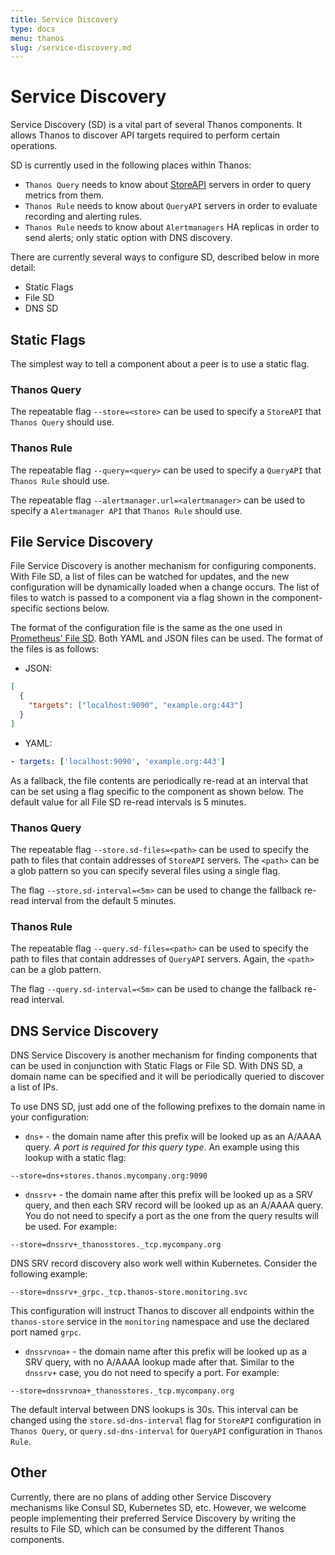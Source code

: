 ```yaml
---
title: Service Discovery
type: docs
menu: thanos
slug: /service-discovery.md
---
```


# Service Discovery

Service Discovery (SD) is a vital part of several Thanos components. It allows Thanos to discover API targets required to perform certain operations.

SD is currently used in the following places within Thanos:

* `Thanos Query` needs to know about [StoreAPI](https://github.com/thanos-io/thanos/blob/d3fb337da94d11c78151504b1fccb1d7e036f394/pkg/store/storepb/rpc.proto#L14) servers in order to query metrics from them.
* `Thanos Rule` needs to know about `QueryAPI` servers in order to evaluate recording and alerting rules.
* `Thanos Rule` needs to know about `Alertmanagers` HA replicas in order to send alerts; only static option with DNS discovery. 

There are currently several ways to configure SD, described below in more detail:

* Static Flags
* File SD
* DNS SD

## Static Flags

The simplest way to tell a component about a peer is to use a static flag.

### Thanos Query

The repeatable flag `--store=<store>` can be used to specify a `StoreAPI` that `Thanos Query` should use.

### Thanos Rule

The repeatable flag `--query=<query>` can be used to specify a `QueryAPI` that `Thanos Rule` should use.

The repeatable flag `--alertmanager.url=<alertmanager>` can be used to specify a `Alertmanager API` that `Thanos Rule` should use.

## File Service Discovery

File Service Discovery is another mechanism for configuring components. With File SD, a
list of files can be watched for updates, and the new configuration will be dynamically loaded when a change occurs.
The list of files to watch is passed to a component via a flag shown in the component-specific sections below.

The format of the configuration file is the same as the one used in [Prometheus' File SD](https://prometheus.io/docs/prometheus/latest/configuration/configuration/#file_sd_config).
Both YAML and JSON files can be used. The format of the files is as follows:

* JSON:

```json
[
  {
    "targets": ["localhost:9090", "example.org:443"]
  }
]
```

* YAML:

```yaml
- targets: ['localhost:9090', 'example.org:443']
```

As a fallback, the file contents are periodically re-read at an interval that can be set using a flag specific to the component as shown below.
The default value for all File SD re-read intervals is 5 minutes.

### Thanos Query

The repeatable flag `--store.sd-files=<path>` can be used to specify the path to files that contain addresses of `StoreAPI` servers.
The `<path>` can be a glob pattern so you can specify several files using a single flag.

The flag `--store.sd-interval=<5m>` can be used to change the fallback re-read interval from the default 5 minutes.

### Thanos Rule

The repeatable flag `--query.sd-files=<path>` can be used to specify the path to files that contain addresses of `QueryAPI` servers.
Again, the `<path>` can be a glob pattern.

The flag `--query.sd-interval=<5m>` can be used to change the fallback re-read interval.

## DNS Service Discovery

DNS Service Discovery is another mechanism for finding components that can be used in conjunction with Static Flags or File SD.
With DNS SD, a domain name can be specified and it will be periodically queried to discover a list of IPs.

To use DNS SD, just add one of the following prefixes to the domain name in your configuration:

* `dns+` - the domain name after this prefix will be looked up as an A/AAAA query. *A port is required for this query type*.
An example using this lookup with a static flag:
```
--store=dns+stores.thanos.mycompany.org:9090
```

* `dnssrv+` - the domain name after this prefix will be looked up as a SRV query, and then each SRV record will be looked up as an A/AAAA query. You do not need to specify a port as the one from the query results will be used. For example:

```
--store=dnssrv+_thanosstores._tcp.mycompany.org
```

DNS SRV record discovery also work well within Kubernetes. Consider the following example:

```
--store=dnssrv+_grpc._tcp.thanos-store.monitoring.svc
```

This configuration will instruct Thanos to discover all endpoints within the `thanos-store` service in the `monitoring` namespace and use the declared port named `grpc`.

* `dnssrvnoa+` - the domain name after this prefix will be looked up as a SRV query, with no A/AAAA lookup made after that. Similar to the `dnssrv+` case, you do not need to specify a port. For example:

```
--store=dnssrvnoa+_thanosstores._tcp.mycompany.org
```

The default interval between DNS lookups is 30s. This interval can be changed using the `store.sd-dns-interval` flag for `StoreAPI`
configuration in `Thanos Query`, or `query.sd-dns-interval` for `QueryAPI` configuration in `Thanos Rule`.

## Other

Currently, there are no plans of adding other Service Discovery mechanisms like Consul SD, Kubernetes SD, etc. However, we welcome
people implementing their preferred Service Discovery by writing the results to File SD, which can be consumed by the different Thanos components.
